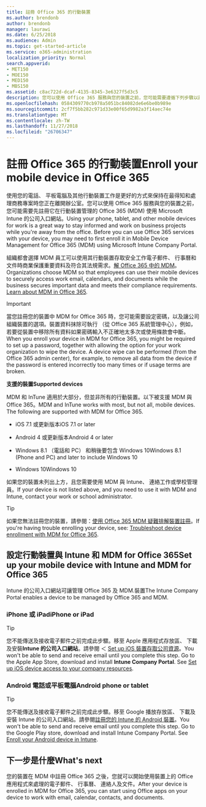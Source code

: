 ```yaml
---
title: 註冊 Office 365 的行動裝置
ms.author: brendonb
author: brendonb
manager: laurawi
ms.date: 6/25/2018
ms.audience: Admin
ms.topic: get-started-article
ms.service: o365-administration
localization_priority: Normal
search.appverid:
- MET150
- MOE150
- MED150
- MBS150
ms.assetid: c8ac722d-dcaf-4135-8345-3e6327f5d3c5
description: 您可以使用 Office 365 服務與您的裝置之前，您可能需要遵循下列步驟以註冊在行動裝置管理的 Office 365 (MDM)。當您新增您的工作或學校至您的裝置的電子郵件帳戶的第一次，您可以這麼做。
ms.openlocfilehash: 0584309770cb978a5051bc84082de6e6be0b989e
ms.sourcegitcommit: 2cf7f5bb282c971d33e00f65d9982a3f14aec74e
ms.translationtype: MT
ms.contentlocale: zh-TW
ms.lasthandoff: 11/27/2018
ms.locfileid: "26706347"
---
```

# <a name="enroll-your-mobile-device-in-office-365"></a><span data-ttu-id="fa528-104">註冊 Office 365 的行動裝置</span><span class="sxs-lookup"><span data-stu-id="fa528-104">Enroll your mobile device in Office 365</span></span>

<span data-ttu-id="fa528-p102">使用您的電話、 平板電腦及其他行動裝置工作是更好的方式來保持在最得知和處理商務專案時您正在離開辦公室。您可以使用 Office 365 服務與您的裝置之前，您可能需要先註冊它在行動裝置管理的 Office 365 (MDM) 使用 Microsoft Intune 的公司入口網站。</span><span class="sxs-lookup"><span data-stu-id="fa528-p102">Using your phone, tablet, and other mobile devices for work is a great way to stay informed and work on business projects while you're away from the office. Before you can use Office 365 services with your device, you may need to first enroll it in Mobile Device Management for Office 365 (MDM) using Microsoft Intune Company Portal.</span></span>
  
<span data-ttu-id="fa528-p103">組織都會選擇 MDM 員工可以使用其行動裝置存取安全工作電子郵件、 行事曆和文件時商業保護重要資料及符合其法規需求。[解 Office 365 中的 MDM](https://support.office.com/article/overview-of-mobile-device-management-mdm-for-office-365-faa7d8e5-645d-4d59-839c-c8d4c1869e4a)。</span><span class="sxs-lookup"><span data-stu-id="fa528-p103">Organizations choose MDM so that employees can use their mobile devices to securely access work email, calendars, and documents while the business secures important data and meets their compliance requirements. [Learn about MDM in Office 365](https://support.office.com/article/overview-of-mobile-device-management-mdm-for-office-365-faa7d8e5-645d-4d59-839c-c8d4c1869e4a).</span></span>
  
> [!IMPORTANT]
> <span data-ttu-id="fa528-p104">當您註冊您的裝置中 MDM for Office 365 時，您可能需要設定密碼，以及讓公司組織裝置的選項。裝置資料抹除可執行 （從 Office 365 系統管理中心），例如，若要從裝置中移除所有資料如果密碼輸入不正確地太多次或使用條款會中斷。</span><span class="sxs-lookup"><span data-stu-id="fa528-p104">When you enroll your device in MDM for Office 365, you might be required to set up a password, together with allowing the option for your work organization to wipe the device. A device wipe can be performed (from the Office 365 admin center), for example, to remove all data from the device if the password is entered incorrectly too many times or if usage terms are broken.</span></span> 
  
 <span data-ttu-id="fa528-111">**支援的裝置**</span><span class="sxs-lookup"><span data-stu-id="fa528-111">**Supported devices**</span></span>
  
<span data-ttu-id="fa528-p105">MDM 和 InTune 適用於大部分，但並非所有的行動裝置。以下被支援 MDM 與 Office 365。</span><span class="sxs-lookup"><span data-stu-id="fa528-p105">MDM and InTune works with most, but not all, mobile devices. The following are supported with MDM for Office 365.</span></span>
  
- <span data-ttu-id="fa528-114">iOS 7.1 或更新版本</span><span class="sxs-lookup"><span data-stu-id="fa528-114">iOS 7.1 or later</span></span>
    
- <span data-ttu-id="fa528-115">Android 4 或更新版本</span><span class="sxs-lookup"><span data-stu-id="fa528-115">Android 4 or later</span></span>
    
- <span data-ttu-id="fa528-116">Windows 8.1 （電話和 PC） 和稍後要包含 Windows 10</span><span class="sxs-lookup"><span data-stu-id="fa528-116">Windows 8.1 (Phone and PC) and later to include Windows 10</span></span>
    
- <span data-ttu-id="fa528-117">Windows 10</span><span class="sxs-lookup"><span data-stu-id="fa528-117">Windows 10</span></span>
    
<span data-ttu-id="fa528-118">如果您的裝置未列出上方，且您需要使用 MDM 與 Intune、 連絡工作或學校管理員。</span><span class="sxs-lookup"><span data-stu-id="fa528-118">If your device is not listed above, and you need to use it with MDM and Intune, contact your work or school administrator.</span></span>
  
> [!TIP]
> <span data-ttu-id="fa528-119">如果您無法註冊您的裝置，請參閱：[使用 Office 365 MDM 疑難排解裝置註冊](https://support.office.com/article/Troubleshoot-device-enrollment-with-MDM-for-Office-365-c863b2bf-45f3-483a-ba05-29fc7f4d6434)。</span><span class="sxs-lookup"><span data-stu-id="fa528-119">If you're having trouble enrolling your device, see: [Troubleshoot device enrollment with MDM for Office 365](https://support.office.com/article/Troubleshoot-device-enrollment-with-MDM-for-Office-365-c863b2bf-45f3-483a-ba05-29fc7f4d6434).</span></span> 
  
## <a name="set-up-your-mobile-device-with-intune-and-mdm-for-office-365"></a><span data-ttu-id="fa528-120">設定行動裝置與 Intune 和 MDM for Office 365</span><span class="sxs-lookup"><span data-stu-id="fa528-120">Set up your mobile device with Intune and MDM for Office 365</span></span>

<span data-ttu-id="fa528-121">Intune 的公司入口網站可讓管理 Office 365 及 MDM.裝置</span><span class="sxs-lookup"><span data-stu-id="fa528-121">The Intune Company Portal enables a device to be managed by Office 365 and MDM.</span></span>
  
### <a name="iphone-or-ipad"></a><span data-ttu-id="fa528-122">iPhone 或 iPad</span><span class="sxs-lookup"><span data-stu-id="fa528-122">iPhone or iPad</span></span>

> [!TIP]
> <span data-ttu-id="fa528-p106">您不能傳送及接收電子郵件之前完成此步驟。移至 Apple 應用程式存放區、 下載及安裝**Intune 的公司入口網站**。請參閱 ＜ [Set up iOS 裝置存取公司資源](https://docs.microsoft.com/intune-user-help/enroll-your-device-in-intune-ios)。</span><span class="sxs-lookup"><span data-stu-id="fa528-p106">You won't be able to send and receive email until you complete this step. Go to the Apple App Store, download and install **Intune Company Portal**. See [Set up iOS device access to your company resources](https://docs.microsoft.com/intune-user-help/enroll-your-device-in-intune-ios).</span></span> 
    
### <a name="android-phone-or-tablet"></a><span data-ttu-id="fa528-126">Android 電話或平板電腦</span><span class="sxs-lookup"><span data-stu-id="fa528-126">Android phone or tablet</span></span>

> [!TIP]
> <span data-ttu-id="fa528-p107">您不能傳送及接收電子郵件之前完成此步驟。移至 Google 播放存放區、 下載及安裝 Intune 的公司入口網站。請參閱[註冊您的 Intune 的 Android 裝置](https://docs.microsoft.com/intune-user-help/enroll-your-device-in-intune-android)。</span><span class="sxs-lookup"><span data-stu-id="fa528-p107">You won't be able to send and receive email until you complete this step. Go to the Google Play store, download and install Intune Company Portal. See [Enroll your Android device in Intune](https://docs.microsoft.com/intune-user-help/enroll-your-device-in-intune-android).</span></span> 
    
## <a name="whats-next"></a><span data-ttu-id="fa528-130">下一步是什麼</span><span class="sxs-lookup"><span data-stu-id="fa528-130">What's next</span></span>

<span data-ttu-id="fa528-131">您的裝置在 MDM 中註冊 Office 365 之後，您就可以開始使用裝置上的 Office 應用程式來處理的電子郵件、 行事曆、 連絡人及文件。</span><span class="sxs-lookup"><span data-stu-id="fa528-131">After your device is enrolled in MDM for Office 365, you can start using Office apps on your device to work with email, calendar, contacts, and documents.</span></span>
  

